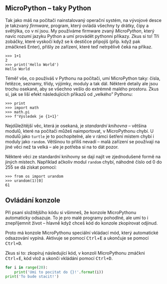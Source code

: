 ## MicroPython – taky Python

Tak jako máš na počítači nainstalovaný operační
systém, na vývojové desce je takzvaný *firmware*,
program, který ovládá všechny ty drátky,
čipy a světýlka, co v ní jsou.
My používáme firmware zvaný *MicroPython*,
který navíc rozumí jazyku Python a umí provádět pythonní příkazy. Zkus si to!
Tři zobáčky, které vyskočí když se k destičce připojíš (příp. když pak
zmáčkneš Enter), přišly
ze zařízení, které teď netrpělivě čeká na příkaz.

```pycon
>>> 1+1
2
>>> print('Hello World')
Hello World
```

Téměř vše, co používáš v Pythonu na počítači,
umí MicroPython taky: čísla, řetězce, seznamy, třídy,
výjimky, moduly a tak dál.
Některé detaily ale jsou trochu osekané, aby se všechno
vešlo do extrémně malého prostoru.
Zkus si, jak se liší efekt následujících příkazů
od „velkého” Pythonu:

```pycon
>>> print
>>> import math
>>> math.pi
>>> f'Výsledek je {1+1}'
```

Nejdůležitější věc, která je osekaná, je *standardní
knihovna* – většina modulů, které na
počítači můžeš naimportovat, v MicroPythonu chybí.
U modulů jako `turtle` je to pochopitelné,
ale v rámci šetření místem chybí i moduly jako `random`.
Většinou to příliš nevadí – malá zařízení se používají
na jiné věci než ta velká – ale je potřeba si na to
dát pozor.

Některé věci ze standardní knihovny se dají najít
ve zjednodušené formě na jiných místech.
Například ačkoliv modul `random` chybí,
náhodné číslo od 0 do 255 se dá získat pomocí:

```pycon
>>> from os import urandom
>>> urandom(1)[0]
61
```


## Ovládání konzole

Při psaní složitějšího kódu si všimneš, že konzole MicroPythonu automaticky odsazuje.
To je pro malé programy pohodlné, ale umí to i znepříjemnit život – hlavně když chceš
kód do konzole zkopírovat odjinud.

Proto má konzole MicroPythonu speciální vkládací mód, který automatické odsazování vypíná.
Aktivuje se pomocí <kbd>Ctrl</kbd>+<kbd>E</kbd> a ukončuje se pomocí <kbd>Ctrl+D</kbd>.

Zkus si to: zkopíruj následující kód, v konzoli MicroPythonu zmáčkni
<kbd>Ctrl</kbd>+<kbd>E</kbd>, kód vlož a ukonči vkládání pomocí <kbd>Ctrl+D</kbd>.

```python
for i in range(20):
    print('Umi to pocitat do {}!'.format(i))
print('To bude stacit!')
```

